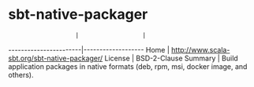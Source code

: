
# sbt-native-packager

                       |                  |
-----------------------|-------------------
Home                   | http://www.scala-sbt.org/sbt-native-packager/
License                | BSD-2-Clause
Summary                | Build application packages in native formats (deb, rpm, msi, docker image, and others).
